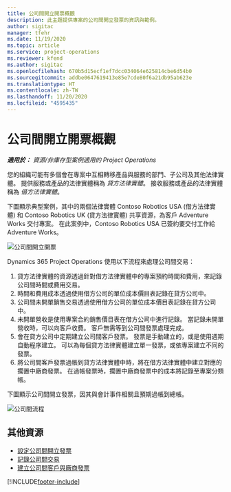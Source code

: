```yaml
---
title: 公司間開立開票概觀
description: 此主題提供專案的公司間開立發票的資訊與範例。
author: sigitac
manager: tfehr
ms.date: 11/19/2020
ms.topic: article
ms.service: project-operations
ms.reviewer: kfend
ms.author: sigitac
ms.openlocfilehash: 670b5d15ecf1ef7dcc034064e625814cbe6d54b0
ms.sourcegitcommit: addbe0647619413e85e7cde80f6a21db95ab623e
ms.translationtype: HT
ms.contentlocale: zh-TW
ms.lasthandoff: 11/20/2020
ms.locfileid: "4595435"
---
```

# <a name="intercompany-invoicing-overview"></a>公司間開立開票概觀

_**適用於：** 資源/非庫存型案例適用的 Project Operations_

您的組織可能有多個會在專案中互相轉移產品與服務的部門、子公司及其他法律實體。 提供服務或產品的法律實體稱為 *貸方法律實體*。 接收服務或產品的法律實體稱為 *借方法律實體*。

下圖顯示典型案例，其中的兩個法律實體 Contoso Robotics USA (借方法律實體) 和 Contoso Robotics UK (貸方法律實體) 共享資源，為客戶 Adventure Works 交付專案。 在此案例中，Contoso Robotics USA 已簽約要交付工作給 Adventure Works。

![公司間開立開票](./media/IntercompanyScenario.png) 

Dynamics 365 Project Operations 使用以下流程來處理公司間交易：

1. 貸方法律實體的資源透過針對借方法律實體中的專案預約時間和費用，來記錄公司間時間或費用交易。
2. 時間和費用成本透過使用借方公司的單位成本價目表記錄在貸方公司中。
3. 公司間未開單銷售交易透過使用借方公司的單位成本價目表記錄在貸方公司中。
4. 未開單營收是使用專案合約銷售價目表在借方公司中進行記錄。 當記錄未開單營收時，可以向客戶收費。 客戶無需等到公司間發票處理完成。
5. 會在貸方公司中定期建立公司間客戶發票。 發票是手動建立的，或是使用週期自動程序建立。 可以為每個貸方法律實體建立單一發票，或依專案建立不同的發票。
6. 將公司間客戶發票過帳到貸方法律實體中時，將在借方法律實體中建立對應的擱置中廠商發票。 在過帳發票時，擱置中廠商發票中的成本將記錄至專案分類帳。

下圖顯示公司間開立發票，因其與會計事件相關且預期過帳到總帳。

![公司間流程](./media/IntercompanyFlow.png)

## <a name="additional-resources"></a>其他資源

- [設定公司間開立發票](configure-intercompany-invoicing.md)
- [記錄公司間交易](create-intercompany-transactions.md)
- [建立公司間客戶與廠商發票](create-intercompany-customer-vendor-invoices.md)


[!INCLUDE[footer-include](../includes/footer-banner.md)]